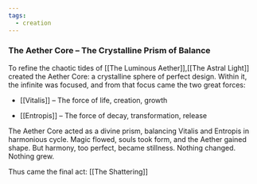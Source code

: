 ```yaml
---
tags:
  - creation
---
```

### **The Aether Core – The Crystalline Prism of Balance**

To refine the chaotic tides of [[The Luminous Aether]],[[The Astral Light]] created the Aether Core: a crystalline sphere of perfect design. Within it, the infinite was focused, and from that focus came the two great forces:

- [[Vitalis]] – The force of life, creation, growth
    
- [[Entropis]] – The force of decay, transformation, release
    

The Aether Core acted as a divine prism, balancing Vitalis and Entropis in harmonious cycle. Magic flowed, souls took form, and the Aether gained shape. But harmony, too perfect, became stillness. Nothing changed. Nothing grew.

Thus came the final act: [[The Shattering]]